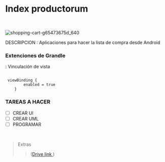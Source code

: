 # Index productorum  
<br />

![shopping-cart-g65473675d_640](https://user-images.githubusercontent.com/33204630/173901578-0cc418dd-eb6d-4a4b-96eb-cfa30a012172.png)
<br />

DESCRIPCION
: Aplicaciones para hacer la lista de compra desde Android 
<br />




### Extenciones de Grandle

: Vinculación de vista

```

 viewBinding {
        enabled = true
    }
```


### TAREAS A HACER 
- [ ] CREAR UI
- [ ] CREAR UML
- [ ] PROGRAMAR

<br />


>Extras
>>([Drive link ](https://docs.google.com/document/d/1r5ElcFDWT98yS-NT08viIMSQooUFfycH5JtQUsLnOFA/edit))
<br />
